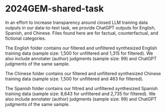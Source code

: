 # 2024GEM-shared-task
In an effort to increase transparency around closed LLM training data outputs in our data-to-text task, we provide ChatGPT outputs for English, Spanish, and Chinese. Files found here are for factual, counterfactual, and fictional categories.

The English folder contains our filtered and unfiltered synthesized English training data (sample size: 1,500 for unfiltered and 1,315 for filtered). We also include annotater (author) judgments (sample size: 99) and ChatGPT judgments of the same sample.

The Chinese folder contains our filtered and unfiltered synthesized Chinese training data (sample size: 1,500 for unfiltered and 463 for filtered).

The Spanish folder contains our filtred and unfiltered synthesized Spanish training data (sample size: 8,643 for unfiltered and 2,735 for filtered). We also include annotater (author) judgments (sample size: 99) and ChatGPT judgments of the same sample.
